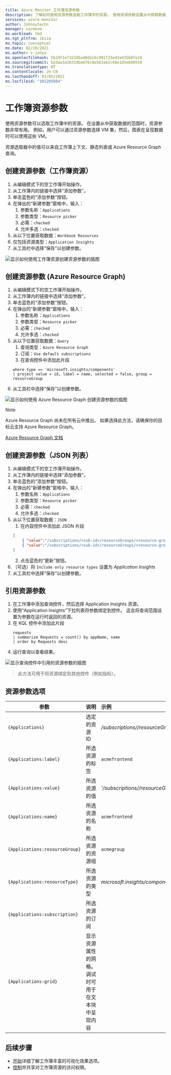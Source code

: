 ```yaml
---
title: Azure Monitor 工作簿资源参数
description: 了解如何使用资源参数选取工作簿中的资源。 使用资源参数设置从中获取数据的范围。
services: azure-monitor
author: Johnnytechn
manager: carmonm
ms.workload: tbd
ms.tgt_pltfrm: ibiza
ms.topic: conceptual
ms.date: 02/20/2021
ms.author: v-johya
ms.openlocfilehash: 5b24f1e7323d5a40d2cbc991f23e43a435b8fa10
ms.sourcegitcommit: b2daa3a26319be676c8e563a62c66e1d5e698558
ms.translationtype: HT
ms.contentlocale: zh-CN
ms.lasthandoff: 03/05/2021
ms.locfileid: "102205884"
---
```

# <a name="workbook-resource-parameters"></a>工作簿资源参数

使用资源参数可以选取工作簿中的资源。 在设置从中获取数据的范围时，资源参数非常有用。 例如，用户可以通过资源参数选择 VM 集，然后，图表在呈现数据时可以使用这些 VM。

资源选取器中的值可以来自工作簿上下文、静态列表或 Azure Resource Graph 查询。

## <a name="creating-a-resource-parameter-workbook-resources"></a>创建资源参数（工作簿资源）
1. 从编辑模式下的空工作簿开始操作。
2. 从工作簿内的链接中选择“添加参数”。
3. 单击蓝色的“添加参数”按钮。
4. 在弹出的“新建参数”窗格中，输入：
    1. 参数名称：`Applications`
    2. 参数类型：`Resource picker`
    3. 必需：`checked`
    4. 允许多选：`checked`
5. 从以下位置获取数据：`Workbook Resources`
6. 仅包括资源类型：`Application Insights`
7. 从工具栏中选择“保存”以创建参数。

![显示如何使用工作簿资源创建资源参数的插图](./media/workbooks-resources/resource-create.png)

## <a name="creating-a-resource-parameter-azure-resource-graph"></a>创建资源参数 (Azure Resource Graph)
1. 从编辑模式下的空工作簿开始操作。
2. 从工作簿内的链接中选择“添加参数”。
3. 单击蓝色的“添加参数”按钮。
4. 在弹出的“新建参数”窗格中，输入：
    1. 参数名称：`Applications`
    2. 参数类型：`Resource picker`
    3. 必需：`checked`
    4. 允许多选：`checked`
5. 从以下位置获取数据：`Query`
    1. 查询类型：`Azure Resource Graph`
    2. 订阅：`Use default subscriptions`
    3. 在查询控件中添加此片段
    ```kusto
    where type == 'microsoft.insights/components'
    | project value = id, label = name, selected = false, group = resourceGroup
    ```
7. 从工具栏中选择“保存”以创建参数。

![显示如何使用 Azure Resource Graph 创建资源参数的插图](./media/workbooks-resources/resource-query.png)

> [!NOTE]
> Azure Resource Graph 尚未在所有云中推出。 如果选择此方法，请确保你的目标云支持 Azure Resource Graph。

[Azure Resource Graph 文档](../../governance/resource-graph/overview.md)

## <a name="creating-a-resource-parameter--json-list"></a>创建资源参数（JSON 列表）
1. 从编辑模式下的空工作簿开始操作。
2. 从工作簿内的链接中选择“添加参数”。
3. 单击蓝色的“添加参数”按钮。
4. 在弹出的“新建参数”窗格中，输入：
    1. 参数名称：`Applications`
    2. 参数类型：`Resource picker`
    3. 必需：`checked`
    4. 允许多选：`checked`
5. 从以下位置获取数据：`JSON`
    1. 在内容控件中添加此 JSON 片段
    ```json
    [
        { "value":"/subscriptions/<sub-id>/resourceGroups/<resource-group>/providers/<resource-type>/acmeauthentication", "label": "acmeauthentication", "selected":true, "group":"Acme Backend" },
        { "value":"/subscriptions/<sub-id>/resourceGroups/<resource-group>/providers/<resource-type>/acmeweb", "label": "acmeweb", "selected":false, "group":"Acme Frontend" }
    ]
    ```
    2. 点击蓝色的“更新”按钮。
6. （可选）将 `Include only resource types` 设置为 _Application Insights_
7. 从工具栏中选择“保存”以创建参数。

## <a name="referencing-a-resource-parameter"></a>引用资源参数
1. 在工作簿中添加查询控件，然后选择 Application Insights 资源。
2. 使用“Application Insights”下拉列表将参数绑定到控件。 这会将查询范围设置为参数在运行时返回的资源。
4. 在 KQL 控件中添加此片段
    ```kusto
    requests
    | summarize Requests = count() by appName, name
    | order by Requests desc
    ```
5. 运行查询以查看结果。 

![显示查询控件中引用的资源参数的插图](./media/workbooks-resources/resource-reference.png)

> 此方法可用于将资源绑定到其他控件（例如指标）。

## <a name="resource-parameter-options"></a>资源参数选项
| 参数 | 说明 | 示例 |
| ------------- |:-------------|:-------------|
| `{Applications}` | 选定的资源 ID | _/subscriptions/<sub-id>/resourceGroups/<resource-group>/providers/<resource-type>/acmeauthentication_ |
| `{Applications:label}` | 所选资源的标签 | `acmefrontend` |
| `{Applications:value}` | 所选资源的值 | _'/subscriptions/<sub-id>/resourceGroups/<resource-group>/providers/<resource-type>/acmeauthentication'_ |
| `{Applications:name}` | 所选资源的名称 | `acmefrontend` |
| `{Applications:resourceGroup}` | 所选资源的资源组 | `acmegroup` |
| `{Applications:resourceType}` | 所选资源的类型 | _microsoft.insights/components_ |
| `{Applications:subscription}` | 所选资源的订阅 |  |
| `{Applications:grid}` | 显示资源属性的网格。 调试时可用于在文本块中呈现内容  |  |

## <a name="next-steps"></a>后续步骤

* [开始](../platform/workbooks-overview.md#visualizations)详细了解工作簿丰富的可视化效果选项。
* [控制](../platform/workbooks-access-control.md)并共享对工作簿资源的访问权限。

